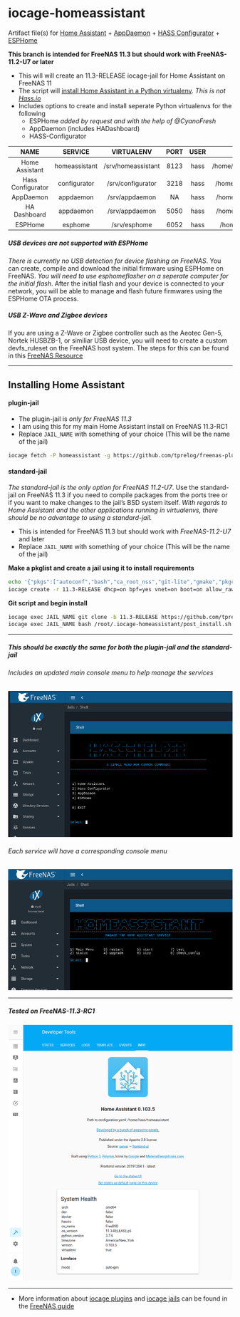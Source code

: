 # iocage-homeassistant
Artifact file(s) for [Home Assistant](https://www.home-assistant.io/) + [AppDaemon](https://www.home-assistant.io/docs/ecosystem/appdaemon/) + [HASS Configurator](https://www.home-assistant.io/docs/ecosystem/hass-configurator/#configuration-ui-for-home-assistant) + [ESPHome](https://esphome.io/index.html)

**This branch is intended for FreeNAS 11.3 but should work with FreeNAS-11.2-U7 or later**

- This will will create an 11.3-RELEASE iocage-jail for Home Assistant on FreeNAS 11
- The script will [install Home Assistant in a Python virtualenv](https://www.home-assistant.io/docs/installation/virtualenv/). *This is not [Hass.io](https://www.home-assistant.io/hassio/)*
- Includes options to create and install seperate Python virtualenvs for the following
    - ESPHome *added by request and with the help of @CyanoFresh*
    - AppDaemon (includes HADashboard)
    - HASS-Configurator

NAME | SERVICE | VIRTUALENV | PORT | USER | CONFIG DIR
:---: | :---: | :---: | :---: | :---: | :---: |
Home Assistant |homeassistant | /srv/homeassistant | 8123 | hass | /home/hass/homeassistant
Hass Configurator | configurator | /srv/configurator | 3218 | hass | /home/hass/configurator
AppDaemon | appdaemon | /srv/appdaemon |  NA  | hass | /home/hass/appdaemon
HA Dashboard | appdaemon | /srv/appdaemon | 5050 | hass | /home/hass/appdaemon
ESPHome | esphome | /srv/esphome | 6052 | hass | /home/hass/esphome


##### USB devices are not supported with ESPHome

*There is currently no USB detection for device flashing on FreeNAS*. You can create, compile and download the initial firmware using ESPHome on FreeNAS. *You will need to use esphomeflasher on a seperate computer for the initial flash*. After the initial flash and your device is connected to your network, you will be able to manage and flash future firmwares using the ESPHome OTA process.

##### USB Z-Wave and Zigbee devices

If you are using a Z-Wave or Zigbee controller such as the Aeotec Gen-5, Nortek HUSBZB-1, or similiar USB device, you will need to create a custom devfs_ruleset on the FreeNAS host system. The steps for this can be found in this [FreeNAS Resource](https://forums.freenas.org/index.php?resources/fn-11-2-iocage-home-assistant-jail-plugins-for-node-red-mosquitto-amazon-dash-tasmoadmin.102/)

---

## Installing Home Assistant

#### plugin-jail

- The plugin-jail is *only for FreeNAS 11.3*
- I am using this for my main Home Assistant install on FreeNAS 11.3-RC1
- Replace `JAIL_NAME` with something of your choice (This will be the name of the jail)

```bash
iocage fetch -P homeassistant -g https://github.com/tprelog/freenas-plugin-index.git --name JAIL_NAME
```

#### standard-jail

*The standard-jail is the only option for FreeNAS 11.2-U7*. Use the standard-jail on FreeNAS 11.3 if you need to compile packages from the ports tree or if you want to make changes to the jail’s BSD system itself.  *With regards to Home Assistant and the other applications running in virtualenvs, there should be no advantage to using a standard-jail.*

- This is intended for FreeNAS 11.3 but should work with *FreeNAS-11.2-U7* and later
- Replace `JAIL_NAME` with something of your choice (This will be the name of the jail)

**Make a pkglist and create a jail using it to install requirements**
```bash
echo '{"pkgs":["autoconf","bash","ca_root_nss","git-lite","gmake","pkgconf","python37","py37-sqlite3"]}' > /tmp/pkglist.json
iocage create -r 11.3-RELEASE dhcp=on bpf=yes vnet=on boot=on allow_raw_sockets=1 -p /tmp/pkglist.json --name JAIL_NAME
```

**Git script and begin install**
```bash
iocage exec JAIL_NAME git clone -b 11.3-RELEASE https://github.com/tprelog/iocage-homeassistant.git /root/.iocage-homeassistant
iocage exec JAIL_NAME bash /root/.iocage-homeassistant/post_install.sh standard
```

---
##### This should be exactly the same for both the plugin-jail and the standard-jail

###### Includes an updated main console menu to help manage the services
![fn_console_menu][fn_console_menu]

###### Each service will have a corresponding console menu
![ha_freenas_menu][ha_freenas_menu]

---
##### Tested on FreeNAS-11.3-RC1
![ha_info][ha_info]

---

- More information about [iocage plugins](https://doc.freenas.org/11.3/plugins.html) and [iocage jails](https://doc.freenas.org/11.3/jails.html) can be found in the [FreeNAS guide](https://doc.freenas.org/11.3/intro.html#introduction)

[ha_freenas_menu]: docs/_img/ha_console_menu.png
[ha_info]: docs/_img/ha_info.png
[freenas_plugins]: docs/_img/freenas_plugins.png
[fn_console_menu]: docs/_img/fn_console_menu.png
